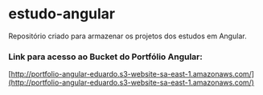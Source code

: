 # estudo-angular

Repositório criado para armazenar os projetos dos estudos em Angular.

### Link para acesso ao Bucket do Portfólio Angular:
[http://portfolio-angular-eduardo.s3-website-sa-east-1.amazonaws.com/](http://portfolio-angular-eduardo.s3-website-sa-east-1.amazonaws.com/)
